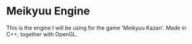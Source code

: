 # Meikyuu Engine

This is the engine I will be using for the game 'Meikyuu Kazan'. Made in C++, together with OpenGL.